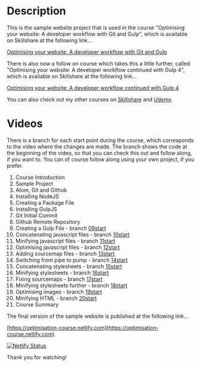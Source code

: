 Description
===========

This is the sample website project that is used in the course "Optimising your website: A developer workflow with Git and Gulp", which is available on Skillshare at the following link...

[Optimising your website: A developer workflow with Git and Gulp](https://skl.sh/2mTc6Qq)

There is also now a follow on course which takes this a little further, called "Optimising your website: A developer workflow continued with Gulp 4", which is available on Skillshare at the following link...

[Optimising your website: A developer workflow continued with Gulp 4](https://skl.sh/2QPy0PB)

You can also check out my other courses on [Skillshare](https://www.skillshare.com/user/riklewis) and [Udemy](https://www.udemy.com/user/riklewis/).

Videos
======

There is a branch for each start point during the course, which corresponds to the video where the changes are made.  The branch shows the code at the beginning of the video, so that you can check this out and follow along, if you want to.  You can of course follow along using your own project, if you prefer.

1. Course Introduction
2. Sample Project
3. Atom, Git and Github
4. Installing NodeJS
5. Creating a Package File
6. Installing GulpJS
7. Git Initial Commit
8. Github Remote Repository
9. Creating a Gulp File - branch [09start](https://github.com/riklewis/optimisation-course/tree/09start)
10. Concatenating javascript files - branch [10start](https://github.com/riklewis/optimisation-course/tree/10start)
11. Minifying javascript files - branch [11start](https://github.com/riklewis/optimisation-course/tree/11start)
12. Optimising javascript files - branch [12start](https://github.com/riklewis/optimisation-course/tree/12start)
13. Adding sourcemap files - branch [13start](https://github.com/riklewis/optimisation-course/tree/13start)
14. Switching from pipe to pump - branch [14start](https://github.com/riklewis/optimisation-course/tree/14start)
15. Concatenating stylesheets - branch [15start](https://github.com/riklewis/optimisation-course/tree/15start)
16. Minifying stylesheets - branch [16start](https://github.com/riklewis/optimisation-course/tree/16start)
17. Fixing sourcemaps - branch [17start](https://github.com/riklewis/optimisation-course/tree/17start)
18. Minifying stylesheets further - branch [18start](https://github.com/riklewis/optimisation-course/tree/18start)
19. Optimising images - branch [19start](https://github.com/riklewis/optimisation-course/tree/19start)
20. Minifying HTML - branch [20start](https://github.com/riklewis/optimisation-course/tree/20start)
21. Course Summary

The final version of the sample website is published at the following link...

[https://optimisation-course.netlify.com](https://optimisation-course.netlify.com)

[![Netlify Status](https://api.netlify.com/api/v1/badges/f06c5404-ac13-4f8e-b85b-385bf2b551d7/deploy-status)](https://app.netlify.com/sites/optimisation-course/deploys)

Thank you for watching!
